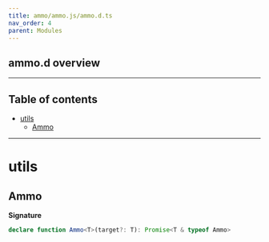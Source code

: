 ```yaml
---
title: ammo/ammo.js/ammo.d.ts
nav_order: 4
parent: Modules
---
```


## ammo.d overview

---

<h2 class="text-delta">Table of contents</h2>

- [utils](#utils)
  - [Ammo](#ammo)

---

# utils

## Ammo

**Signature**

```ts
declare function Ammo<T>(target?: T): Promise<T & typeof Ammo>
```
